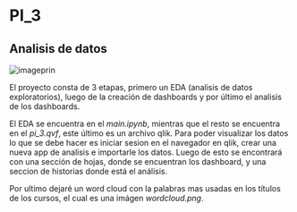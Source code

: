 # PI_3

## Analisis de datos 

![imageprin](https://user-images.githubusercontent.com/107936664/216000970-47c501dd-223e-413a-9867-727f53531696.png)

El proyecto consta de 3 etapas, primero un EDA (analisis de datos exploratorios), luego de la creación de dashboards y por último el analisis de los dashboards.

El EDA se encuentra en el *main.ipynb*, mientras que el resto se encuentra en el *pi_3.qvf*, este último es un archivo qlik. Para poder visualizar los datos lo que se debe hacer es iniciar sesion en el navegador en qlik, crear una nueva app de analisis e importarle los datos. Luego de esto se encontrará con una sección de hojas, donde se encuentran los dashboard, y una seccion de historias donde está el análisis.

Por ultimo dejaré un word cloud con la palabras mas usadas en los títulos de los cursos, el cual es una imágen *wordcloud.png*.
